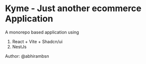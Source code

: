 # Kyme - Just another ecommerce Application

A monorepo based application using

1. React + Vite + Shadcn/ui
2. NestJs

Author: @abhirambsn

